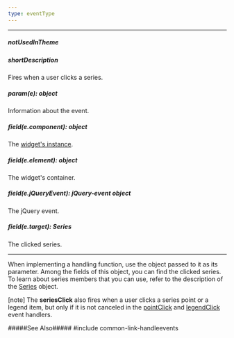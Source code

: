 ```yaml
---
type: eventType
---
```

---
##### notUsedInTheme

##### shortDescription
Fires when a user clicks a series.

##### param(e): object
Information about the event.

##### field(e.component): object
The [widget's instance](/api-reference/10%20UI%20Widgets/Component/3%20Methods/instance().md '/Documentation/ApiReference/Data_Visualization_Widgets/dxPolarChart/Methods/#instance').

##### field(e.element): object
The widget's container.

##### field(e.jQueryEvent): jQuery-event object
The jQuery event.

##### field(e.target): Series
The clicked series.

---
When implementing a handling function, use the object passed to it as its parameter. Among the fields of this object, you can find the clicked series. To learn about series members that you can use, refer to the description of the [Series](/api-reference/20%20Data%20Visualization%20Widgets/dxPolarChart/7%20Chart%20Elements/Series '/Documentation/ApiReference/Data_Visualization_Widgets/dxPolarChart/Chart_Elements/Series/') object.

[note] The **seriesClick** also fires when a user clicks a series point or a legend item, but only if it is not canceled in the [pointClick](/api-reference/20%20Data%20Visualization%20Widgets/BaseChart/4%20Events/pointClick.md '/Documentation/ApiReference/Data_Visualization_Widgets/dxPolarChart/Events/#pointClick') and [legendClick](/api-reference/20%20Data%20Visualization%20Widgets/dxPolarChart/4%20Events/legendClick.md '/Documentation/ApiReference/Data_Visualization_Widgets/dxPolarChart/Events/#legendClick') event handlers.

#####See Also#####
#include common-link-handleevents
